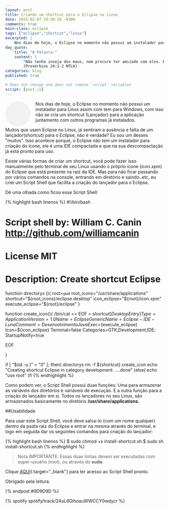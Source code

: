 ```yaml
---
layout: post
title: Criando um shortcut para o Eclipse no Linux
date: 2015-02-07 19:50:20 -0300
comments: true
main-class: eclipse
tags: ["eclipse","shortcut","linux"]
excerpted: |
    Nos dias de hoje, o Eclipse no momento não possui um instalador para Linux assim com tem para Windows, com isso não se cria um shortcut (Lançador) para a aplicação juntamento com outros programas já instalados.
day_quote:
    title: "A Palavra:"
    content: |
        "Não tenha inveja dos maus, nem procure ter amizade com eles. Eles só pensam em violências e, quando falam, é para ferir algém." <br>
        (Provérbios 24:1-2 NTLH)
categories: blog
published: true

# Does not change and does not remove 'script' variables
script: [post.js]
---
```


<span class="fa fa-share" style="font-size: 80px; float: left; margin-right: 0.2em; border-radius: 100%; width: 80px; height: 80px; background-size: 80px; text-align: center; background-color: #F1F1F1;"></span>

Nos dias de hoje, o Eclipse no momento não possui um instalador para Linux assim com tem para Windows, com isso não se cria um shortcut (Lançador) para a aplicação juntamento com outros programas já instalados. 

Muitos que usam Eclipse no Linux, já sentiram a ausência e falta de um lançador(shortcut) para o Eclipse, não é verdade? Eu sou um desses "muitos". Isso acontece porque, o Eclipse não tem um instalador para criação do ícone, ele é uma IDE compactada e que na sua descompactação já está pronto para uso.

Existe várias formas de criar um shortcut, você pode fazer isso manualmente pelo terminal de seu Linux usando o próprio ícone (icon.xpm) do Eclipse que está presente na raiz da IDE. Mas para não ficar passando por vários comandos na console, entrando em diretório e saindo..etc, eu criei um Script Shell que facilita a criação do lançador para o Eclipse.

Dê uma olhada como ficou esse Script Shell:

{% highlight bash linenos %}
#!/bin/bash
# Script shell by: William C. Canin <http://github.com/williamcanin>
# License MIT
# Description: Create shortcut Eclipse

function directorys (){
    root=`pwd`
    root_icons="/usr/share/applications"
    shortcut="${root_icons}/eclipse.desktop"
    icon_eclipse="${root}/icon.xpm"
    execute_eclipse="${root}/eclipse"
    }

function create_icon(){
/bin/cat << EOF > ${shortcut}
[Desktop Entry]
Type=Application
Version=1.0
Name=Eclipse
GenericName=Eclipse-IDE-Luna
Comment=Desenvolvimento Java
Exec=${execute_eclipse}
Icon=${icon_eclipse}
Terminal=false
Categories=GTK;Development;IDE;
StartupNotify=true

EOF

}

if [ "$(id -u )" = "0" ]; then(
directorys
rm -f ${shortcut}
create_icon
echo "Creating shortcut Eclipse in category development. ....done"
)else(
    echo "use root"
)fi
{% endhighlight %}

Como podem ver, o Script Shell possui duas funções: Uma para armazenar as variáveis dos diretórios e variáveis de execução. E a outra função para a criação do lançador em si. Todos os lançadores no seu Linux, são armazenados basicamente no diretório **/usr/share/applications**.

##Usabilidade

Para usar este Script Shell, você deve salva-lo (com um nome qualquer) dentro da pasta raiz do Eclipse e entrar na mesma através do terminal, e logo em seguida dar os seguintes comandos para criação do lançador:

{% highlight bash linenos %}
$ sudo chmod +x install-shortcut.sh
$ sudo sh install-shortcut.sh
{% endhighlight %}

> Nota IMPORTANTE: Essas duas linhas devem ser executadas com super-usuário (root), ou através do **sudo**.

Clique [AQUI](https://github.com/williamcanin/install-shortcut-eclipse){:target="_blank"} para ter acesso ao Script Shell pronto.

Obrigado pela leitura.

{% endpost #9D9D9D %}

{% spotify spotify/track/2AsL6DihoauWWCCY0wdycr %}
